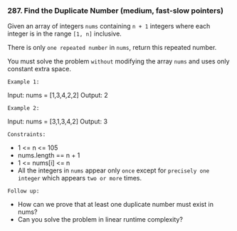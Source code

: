 ### 287. Find the Duplicate Number (medium, fast-slow pointers)

Given an array of integers `nums` containing `n + 1` integers where each integer is in the range `[1, n]` inclusive.

There is only `one repeated number` in `nums`, return this repeated number.

You must solve the problem `without` modifying the array `nums` and uses only constant extra space.

`Example 1:`

Input: nums = [1,3,4,2,2]
Output: 2

`Example 2:`

Input: nums = [3,1,3,4,2]
Output: 3

`Constraints:`

- 1 <= n <= 105
- nums.length == n + 1
- 1 <= nums[i] <= n
- All the integers in `nums` appear only `once` except for `precisely one integer` which appears `two or more` times.

`Follow up:`

- How can we prove that at least one duplicate number must exist in nums?
- Can you solve the problem in linear runtime complexity?
